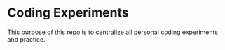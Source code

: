 # Coding Experiments
This purpose of this repo is to centralize all personal coding experiments and practice.